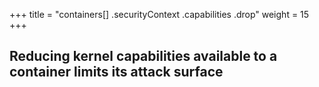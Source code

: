 +++
title = "containers[] .securityContext .capabilities .drop"
weight = 15
+++

## Reducing kernel capabilities available to a container limits its attack surface

